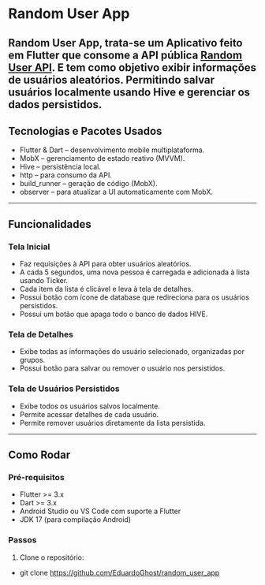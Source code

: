 # Random User App

Random User App, trata-se um Aplicativo feito em Flutter que consome a API pública [Random User API](https://randomuser.me/).
E tem como objetivo exibir informações de usuários aleatórios. Permitindo salvar usuários localmente usando Hive e gerenciar os dados persistidos.
---
## Tecnologias e Pacotes Usados

- Flutter & Dart – desenvolvimento mobile multiplataforma.
- MobX – gerenciamento de estado reativo (MVVM).
- Hive – persistência local.
- http – para consumo da API.
- build_runner – geração de código (MobX).
- observer – para atualizar a UI automaticamente com MobX.
---
## Funcionalidades

### Tela Inicial
- Faz requisições à API para obter usuários aleatórios.
- A cada 5 segundos, uma nova pessoa é carregada e adicionada à lista usando Ticker.
- Cada item da lista é clicável e leva à tela de detalhes.
- Possui botão com ícone de database que redireciona para os usuários persistidos.
- Possui um botão que apaga todo o banco de dados HIVE.

### Tela de Detalhes
- Exibe todas as informações do usuário selecionado, organizadas por grupos.
- Possui botão para salvar ou remover o usuário nos persistidos.

### Tela de Usuários Persistidos
- Exibe todos os usuários salvos localmente.
- Permite acessar detalhes de cada usuário.
- Permite remover usuários diretamente da lista persistida.

---

## Como Rodar

### Pré-requisitos
- Flutter >= 3.x
- Dart >= 3.x
- Android Studio ou VS Code com suporte a Flutter
- JDK 17 (para compilação Android)

### Passos
1. Clone o repositório:
 - git clone <https://github.com/EduardoGhost/random_user_app>
